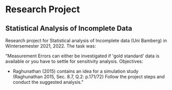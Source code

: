 # Research Project 
## Statistical Analysis of Incomplete Data

Research project for Statistical analysis of Incomplete data (Uni Bamberg) in Wintersemester 2021, 2022. The task was: 

"Measurement Errors can either be investigated if 'gold standard' data is available or you have to settle for sensitivity analysis. Objectives: 

* Raghunathan (2015) contains an idea for a simulation study (Raghunathan 2015, Sec. 8.7, Q.2: p.171/72) Follow the project steps and conduct the suggested analysis."
